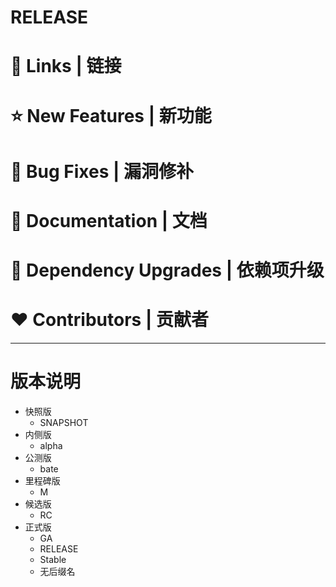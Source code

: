 # RELEASE

# 📗 Links | 链接

# ⭐ New Features | 新功能

# 🐞 Bug Fixes | 漏洞修补

# 📔 Documentation | 文档

# 🔨 Dependency Upgrades | 依赖项升级

# ❤ Contributors | 贡献者

---

# 版本说明

- 快照版
    - SNAPSHOT
- 内侧版
    - alpha
- 公测版
    - bate
- 里程碑版
    - M
- 候选版
    - RC
- 正式版
    - GA
    - RELEASE
    - Stable
    - 无后缀名
